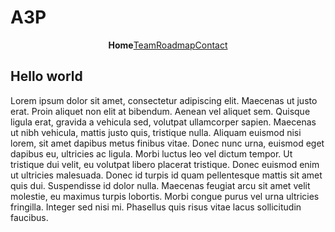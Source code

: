 # A3P
<div class="outter" style="display: flex; widht: 100%; justify-content: center;">
    <div style=""><strong>Home</strong></div>
    <div style=""><a href="https://the-zeitgeist-movement.github.io/A3P/team">Team</a></div>
    <div style=""><a href="https://the-zeitgeist-movement.github.io/A3P/roadmap">Roadmap</a></div>
    <div style=""><a href="https://the-zeitgeist-movement.github.io/A3P/contact">Contact</a></div>
</div>

## Hello world

Lorem ipsum dolor sit amet, consectetur adipiscing elit. Maecenas ut justo erat. Proin aliquet non elit at bibendum. Aenean vel aliquet sem. Quisque ligula erat, gravida a vehicula sed, volutpat ullamcorper sapien. Maecenas ut nibh vehicula, mattis justo quis, tristique nulla. Aliquam euismod nisi lorem, sit amet dapibus metus finibus vitae. Donec nunc urna, euismod eget dapibus eu, ultricies ac ligula. Morbi luctus leo vel dictum tempor. Ut tristique dui velit, eu volutpat libero placerat tristique. Donec euismod enim ut ultricies malesuada. Donec id turpis id quam pellentesque mattis sit amet quis dui. Suspendisse id dolor nulla. Maecenas feugiat arcu sit amet velit molestie, eu maximus turpis lobortis. Morbi congue purus vel urna ultricies fringilla. Integer sed nisi mi. Phasellus quis risus vitae lacus sollicitudin faucibus. 
